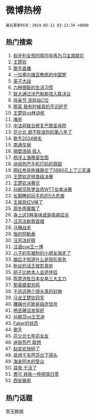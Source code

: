 # 微博热榜

`最后更新时间：2024-05-11 02:13:34 +0800`

## 热门搜索

1. [匈牙利女孩时隔15年再为习主席献花](https://m.weibo.cn/search?containerid=100103type%3D1%26t%3D10%26q%3D%23%E5%8C%88%E7%89%99%E5%88%A9%E5%A5%B3%E5%AD%A9%E6%97%B6%E9%9A%9415%E5%B9%B4%E5%86%8D%E4%B8%BA%E4%B9%A0%E4%B8%BB%E5%B8%AD%E7%8C%AE%E8%8A%B1%23&stream_entry_id=51&isnewpage=1&extparam=seat%3D1%26pos%3D0%26stream_entry_id%3D51%26filter_type%3Drealtimehot%26q%3D%2523%25E5%258C%2588%25E7%2589%2599%25E5%2588%25A9%25E5%25A5%25B3%25E5%25AD%25A9%25E6%2597%25B6%25E9%259A%259415%25E5%25B9%25B4%25E5%2586%258D%25E4%25B8%25BA%25E4%25B9%25A0%25E4%25B8%25BB%25E5%25B8%25AD%25E7%258C%25AE%25E8%258A%25B1%2523%26c_type%3D51%26dgr%3D0%26cate%3D10103%26display_time%3D1715364812%26pre_seqid%3D171536481283103012158)
1. [王楚钦](https://m.weibo.cn/search?containerid=100103type%3D1%26t%3D10%26q%3D%E7%8E%8B%E6%A5%9A%E9%92%A6&stream_entry_id=31&isnewpage=1&extparam=seat%3D1%26cate%3D5001%26realpos%3D1%26pos%3D0%26stream_entry_id%3D31%26band_rank%3D1%26flag%3D1%26lcate%3D5001%26filter_type%3Drealtimehot%26q%3D%25E7%258E%258B%25E6%25A5%259A%25E9%2592%25A6%26c_type%3D31%26dgr%3D0%26display_time%3D1715364812%26pre_seqid%3D171536481283103012158)
1. [歌手直播](https://m.weibo.cn/search?containerid=100103type%3D1%26t%3D10%26q%3D%E6%AD%8C%E6%89%8B%E7%9B%B4%E6%92%AD&stream_entry_id=31&isnewpage=1&extparam=seat%3D1%26cate%3D5001%26realpos%3D2%26pos%3D1%26stream_entry_id%3D31%26band_rank%3D2%26flag%3D16%26lcate%3D5001%26filter_type%3Drealtimehot%26q%3D%25E6%25AD%258C%25E6%2589%258B%25E7%259B%25B4%25E6%2592%25AD%26c_type%3D31%26dgr%3D0%26display_time%3D1715364812%26pre_seqid%3D171536481283103012158)
1. [一位塞尔维亚教练的中国梦](https://m.weibo.cn/search?containerid=100103type%3D1%26t%3D10%26q%3D%23%E4%B8%80%E4%BD%8D%E5%A1%9E%E5%B0%94%E7%BB%B4%E4%BA%9A%E6%95%99%E7%BB%83%E7%9A%84%E4%B8%AD%E5%9B%BD%E6%A2%A6%23&stream_entry_id=31&isnewpage=1&extparam=seat%3D1%26cate%3D5001%26realpos%3D3%26pos%3D2%26stream_entry_id%3D31%26band_rank%3D3%26flag%3D0%26lcate%3D5001%26filter_type%3Drealtimehot%26q%3D%2523%25E4%25B8%2580%25E4%25BD%258D%25E5%25A1%259E%25E5%25B0%2594%25E7%25BB%25B4%25E4%25BA%259A%25E6%2595%2599%25E7%25BB%2583%25E7%259A%2584%25E4%25B8%25AD%25E5%259B%25BD%25E6%25A2%25A6%2523%26c_type%3D31%26dgr%3D0%26display_time%3D1715364812%26pre_seqid%3D171536481283103012158)
1. [英子大战](https://m.weibo.cn/search?containerid=100103type%3D1%26t%3D10%26q%3D%E8%8B%B1%E5%AD%90%E5%A4%A7%E6%88%98&stream_entry_id=31&isnewpage=1&extparam=seat%3D1%26cate%3D5001%26realpos%3D4%26pos%3D3%26stream_entry_id%3D31%26band_rank%3D4%26flag%3D2%26lcate%3D5001%26filter_type%3Drealtimehot%26q%3D%25E8%258B%25B1%25E5%25AD%2590%25E5%25A4%25A7%25E6%2588%2598%26c_type%3D31%26dgr%3D0%26display_time%3D1715364812%26pre_seqid%3D171536481283103012158)
1. [六种很脏的生活习惯](https://m.weibo.cn/search?containerid=100103type%3D1%26t%3D10%26q%3D%E5%85%AD%E7%A7%8D%E5%BE%88%E8%84%8F%E7%9A%84%E7%94%9F%E6%B4%BB%E4%B9%A0%E6%83%AF&stream_entry_id=31&isnewpage=1&extparam=seat%3D1%26cate%3D5001%26realpos%3D5%26pos%3D4%26stream_entry_id%3D31%26band_rank%3D5%26flag%3D2%26lcate%3D5001%26filter_type%3Drealtimehot%26q%3D%25E5%2585%25AD%25E7%25A7%258D%25E5%25BE%2588%25E8%2584%258F%25E7%259A%2584%25E7%2594%259F%25E6%25B4%25BB%25E4%25B9%25A0%25E6%2583%25AF%26c_type%3D31%26dgr%3D0%26display_time%3D1715364812%26pre_seqid%3D171536481283103012158)
1. [联大通过涉巴勒斯坦入联决议](https://m.weibo.cn/search?containerid=100103type%3D1%26t%3D10%26q%3D%23%E8%81%94%E5%A4%A7%E9%80%9A%E8%BF%87%E6%B6%89%E5%B7%B4%E5%8B%92%E6%96%AF%E5%9D%A6%E5%85%A5%E8%81%94%E5%86%B3%E8%AE%AE%23&stream_entry_id=31&isnewpage=1&extparam=seat%3D1%26cate%3D5001%26realpos%3D6%26pos%3D5%26stream_entry_id%3D31%26band_rank%3D6%26flag%3D1%26lcate%3D5001%26filter_type%3Drealtimehot%26q%3D%2523%25E8%2581%2594%25E5%25A4%25A7%25E9%2580%259A%25E8%25BF%2587%25E6%25B6%2589%25E5%25B7%25B4%25E5%258B%2592%25E6%2596%25AF%25E5%259D%25A6%25E5%2585%25A5%25E8%2581%2594%25E5%2586%25B3%25E8%25AE%25AE%2523%26c_type%3D31%26dgr%3D0%26display_time%3D1715364812%26pre_seqid%3D171536481283103012158)
1. [母亲节 宠妈站C位](https://m.weibo.cn/search?containerid=100103type%3D1%26t%3D10%26q%3D%23%E6%AF%8D%E4%BA%B2%E8%8A%82+%E5%AE%A0%E5%A6%88%E7%AB%99C%E4%BD%8D%23&stream_entry_id=31&isnewpage=1&extparam=seat%3D1%26cate%3D5001%26topic_ad%3D1%26stream_entry_id%3D31%26band_rank%3D7%26lcate%3D5001%26is_ad_pos%3D1%26pos%3D6%26filter_type%3Drealtimehot%26q%3D%2523%25E6%25AF%258D%25E4%25BA%25B2%25E8%258A%2582%2520%25E5%25AE%25A0%25E5%25A6%2588%25E7%25AB%2599C%25E4%25BD%258D%2523%26c_type%3D31%26dgr%3D0%26adid%3D235844%26display_time%3D1715364812%26pre_seqid%3D171536481283103012158)
1. [那英 我有时候真的不识好歹](https://m.weibo.cn/search?containerid=100103type%3D1%26t%3D10%26q%3D%E9%82%A3%E8%8B%B1+%E6%88%91%E6%9C%89%E6%97%B6%E5%80%99%E7%9C%9F%E7%9A%84%E4%B8%8D%E8%AF%86%E5%A5%BD%E6%AD%B9&stream_entry_id=31&isnewpage=1&extparam=seat%3D1%26cate%3D5001%26realpos%3D7%26pos%3D7%26stream_entry_id%3D31%26band_rank%3D7%26flag%3D2%26lcate%3D5001%26filter_type%3Drealtimehot%26q%3D%25E9%2582%25A3%25E8%258B%25B1%2520%25E6%2588%2591%25E6%259C%2589%25E6%2597%25B6%25E5%2580%2599%25E7%259C%259F%25E7%259A%2584%25E4%25B8%258D%25E8%25AF%2586%25E5%25A5%25BD%25E6%25AD%25B9%26c_type%3D31%26dgr%3D0%26display_time%3D1715364812%26pre_seqid%3D171536481283103012158)
1. [王楚钦vs林诗栋](https://m.weibo.cn/search?containerid=100103type%3D1%26t%3D10%26q%3D%23%E7%8E%8B%E6%A5%9A%E9%92%A6vs%E6%9E%97%E8%AF%97%E6%A0%8B%23&stream_entry_id=31&isnewpage=1&extparam=seat%3D1%26cate%3D5001%26realpos%3D8%26pos%3D8%26stream_entry_id%3D31%26band_rank%3D8%26flag%3D1%26lcate%3D5001%26filter_type%3Drealtimehot%26q%3D%2523%25E7%258E%258B%25E6%25A5%259A%25E9%2592%25A6vs%25E6%259E%2597%25E8%25AF%2597%25E6%25A0%258B%2523%26c_type%3D31%26dgr%3D0%26display_time%3D1715364812%26pre_seqid%3D171536481283103012158)
1. [难听](https://m.weibo.cn/search?containerid=100103type%3D1%26t%3D10%26q%3D%E9%9A%BE%E5%90%AC&stream_entry_id=31&isnewpage=1&extparam=seat%3D1%26cate%3D5001%26realpos%3D9%26pos%3D9%26stream_entry_id%3D31%26band_rank%3D9%26flag%3D2%26lcate%3D5001%26filter_type%3Drealtimehot%26q%3D%25E9%259A%25BE%25E5%2590%25AC%26c_type%3D31%26dgr%3D0%26display_time%3D1715364812%26pre_seqid%3D171536481283103012158)
1. [中法将联合修复巴黎圣母院](https://m.weibo.cn/search?containerid=100103type%3D1%26t%3D10%26q%3D%23%E4%B8%AD%E6%B3%95%E5%B0%86%E8%81%94%E5%90%88%E4%BF%AE%E5%A4%8D%E5%B7%B4%E9%BB%8E%E5%9C%A3%E6%AF%8D%E9%99%A2%23&stream_entry_id=31&isnewpage=1&extparam=seat%3D1%26cate%3D5001%26realpos%3D10%26pos%3D10%26stream_entry_id%3D31%26band_rank%3D10%26flag%3D0%26lcate%3D5001%26filter_type%3Drealtimehot%26q%3D%2523%25E4%25B8%25AD%25E6%25B3%2595%25E5%25B0%2586%25E8%2581%2594%25E5%2590%2588%25E4%25BF%25AE%25E5%25A4%258D%25E5%25B7%25B4%25E9%25BB%258E%25E5%259C%25A3%25E6%25AF%258D%25E9%2599%25A2%2523%26c_type%3D31%26dgr%3D0%26display_time%3D1715364812%26pre_seqid%3D171536481283103012158)
1. [花少北 就不耽误你的第八年了](https://m.weibo.cn/search?containerid=100103type%3D1%26t%3D10%26q%3D%E8%8A%B1%E5%B0%91%E5%8C%97+%E5%B0%B1%E4%B8%8D%E8%80%BD%E8%AF%AF%E4%BD%A0%E7%9A%84%E7%AC%AC%E5%85%AB%E5%B9%B4%E4%BA%86&stream_entry_id=31&isnewpage=1&extparam=seat%3D1%26cate%3D5001%26realpos%3D11%26pos%3D11%26stream_entry_id%3D31%26band_rank%3D11%26flag%3D2%26lcate%3D5001%26filter_type%3Drealtimehot%26q%3D%25E8%258A%25B1%25E5%25B0%2591%25E5%258C%2597%2520%25E5%25B0%25B1%25E4%25B8%258D%25E8%2580%25BD%25E8%25AF%25AF%25E4%25BD%25A0%25E7%259A%2584%25E7%25AC%25AC%25E5%2585%25AB%25E5%25B9%25B4%25E4%25BA%2586%26c_type%3D31%26dgr%3D0%26display_time%3D1715364812%26pre_seqid%3D171536481283103012158)
1. [歌手2024排名](https://m.weibo.cn/search?containerid=100103type%3D1%26t%3D10%26q%3D%E6%AD%8C%E6%89%8B2024%E6%8E%92%E5%90%8D&stream_entry_id=31&isnewpage=1&extparam=seat%3D1%26cate%3D5001%26realpos%3D12%26pos%3D12%26stream_entry_id%3D31%26band_rank%3D12%26flag%3D2%26lcate%3D5001%26filter_type%3Drealtimehot%26q%3D%25E6%25AD%258C%25E6%2589%258B2024%25E6%258E%2592%25E5%2590%258D%26c_type%3D31%26dgr%3D0%26display_time%3D1715364812%26pre_seqid%3D171536481283103012158)
1. [南通车祸](https://m.weibo.cn/search?containerid=100103type%3D1%26t%3D10%26q%3D%23%E5%8D%97%E9%80%9A%E8%BD%A6%E7%A5%B8%23&stream_entry_id=31&isnewpage=1&extparam=seat%3D1%26cate%3D5001%26realpos%3D13%26pos%3D13%26stream_entry_id%3D31%26band_rank%3D13%26flag%3D2%26lcate%3D5001%26filter_type%3Drealtimehot%26q%3D%2523%25E5%258D%2597%25E9%2580%259A%25E8%25BD%25A6%25E7%25A5%25B8%2523%26c_type%3D31%26dgr%3D0%26display_time%3D1715364812%26pre_seqid%3D171536481283103012158)
1. [隔壁浪姐 摇人](https://m.weibo.cn/search?containerid=100103type%3D1%26t%3D10%26q%3D%E9%9A%94%E5%A3%81%E6%B5%AA%E5%A7%90+%E6%91%87%E4%BA%BA&stream_entry_id=31&isnewpage=1&extparam=seat%3D1%26cate%3D5001%26realpos%3D14%26pos%3D14%26stream_entry_id%3D31%26band_rank%3D14%26flag%3D2%26lcate%3D5001%26filter_type%3Drealtimehot%26q%3D%25E9%259A%2594%25E5%25A3%2581%25E6%25B5%25AA%25E5%25A7%2590%2520%25E6%2591%2587%25E4%25BA%25BA%26c_type%3D31%26dgr%3D0%26display_time%3D1715364812%26pre_seqid%3D171536481283103012158)
1. [杨洋上海晚宴生图](https://m.weibo.cn/search?containerid=100103type%3D1%26t%3D10%26q%3D%23%E6%9D%A8%E6%B4%8B%E4%B8%8A%E6%B5%B7%E6%99%9A%E5%AE%B4%E7%94%9F%E5%9B%BE%23&stream_entry_id=31&isnewpage=1&extparam=seat%3D1%26cate%3D5001%26realpos%3D15%26pos%3D15%26stream_entry_id%3D31%26band_rank%3D15%26flag%3D2%26lcate%3D5001%26filter_type%3Drealtimehot%26q%3D%2523%25E6%259D%25A8%25E6%25B4%258B%25E4%25B8%258A%25E6%25B5%25B7%25E6%2599%259A%25E5%25AE%25B4%25E7%2594%259F%25E5%259B%25BE%2523%26c_type%3D31%26dgr%3D0%26display_time%3D1715364812%26pre_seqid%3D171536481283103012158)
1. [迪丽热巴手机打码的原因](https://m.weibo.cn/search?containerid=100103type%3D1%26t%3D10%26q%3D%23%E8%BF%AA%E4%B8%BD%E7%83%AD%E5%B7%B4%E6%89%8B%E6%9C%BA%E6%89%93%E7%A0%81%E7%9A%84%E5%8E%9F%E5%9B%A0%23&stream_entry_id=31&isnewpage=1&extparam=seat%3D1%26cate%3D5001%26realpos%3D16%26pos%3D16%26stream_entry_id%3D31%26band_rank%3D16%26flag%3D2%26lcate%3D5001%26filter_type%3Drealtimehot%26q%3D%2523%25E8%25BF%25AA%25E4%25B8%25BD%25E7%2583%25AD%25E5%25B7%25B4%25E6%2589%258B%25E6%259C%25BA%25E6%2589%2593%25E7%25A0%2581%25E7%259A%2584%25E5%258E%259F%25E5%259B%25A0%2523%26c_type%3D31%26dgr%3D0%26display_time%3D1715364812%26pre_seqid%3D171536481283103012158)
1. [网红参哥称璩静交了5980元上了三天课](https://m.weibo.cn/search?containerid=100103type%3D1%26t%3D10%26q%3D%23%E7%BD%91%E7%BA%A2%E5%8F%82%E5%93%A5%E7%A7%B0%E7%92%A9%E9%9D%99%E4%BA%A4%E4%BA%865980%E5%85%83%E4%B8%8A%E4%BA%86%E4%B8%89%E5%A4%A9%E8%AF%BE%23&stream_entry_id=31&isnewpage=1&extparam=seat%3D1%26cate%3D5001%26realpos%3D17%26pos%3D17%26stream_entry_id%3D31%26band_rank%3D17%26flag%3D2%26lcate%3D5001%26filter_type%3Drealtimehot%26q%3D%2523%25E7%25BD%2591%25E7%25BA%25A2%25E5%258F%2582%25E5%2593%25A5%25E7%25A7%25B0%25E7%2592%25A9%25E9%259D%2599%25E4%25BA%25A4%25E4%25BA%25865980%25E5%2585%2583%25E4%25B8%258A%25E4%25BA%2586%25E4%25B8%2589%25E5%25A4%25A9%25E8%25AF%25BE%2523%26c_type%3D31%26dgr%3D0%26display_time%3D1715364812%26pre_seqid%3D171536481283103012158)
1. [王楚钦逆转晋级决赛](https://m.weibo.cn/search?containerid=100103type%3D1%26t%3D10%26q%3D%23%E7%8E%8B%E6%A5%9A%E9%92%A6%E9%80%86%E8%BD%AC%E6%99%8B%E7%BA%A7%E5%86%B3%E8%B5%9B%23&stream_entry_id=31&isnewpage=1&extparam=seat%3D1%26cate%3D5001%26realpos%3D18%26pos%3D18%26stream_entry_id%3D31%26band_rank%3D18%26flag%3D1%26lcate%3D5001%26filter_type%3Drealtimehot%26q%3D%2523%25E7%258E%258B%25E6%25A5%259A%25E9%2592%25A6%25E9%2580%2586%25E8%25BD%25AC%25E6%2599%258B%25E7%25BA%25A7%25E5%2586%25B3%25E8%25B5%259B%2523%26c_type%3D31%26dgr%3D0%26display_time%3D1715364812%26pre_seqid%3D171536481283103012158)
1. [王楚钦决赛见](https://m.weibo.cn/search?containerid=100103type%3D1%26t%3D10%26q%3D%23%E7%8E%8B%E6%A5%9A%E9%92%A6%E5%86%B3%E8%B5%9B%E8%A7%81%23&stream_entry_id=31&isnewpage=1&extparam=seat%3D1%26cate%3D5001%26realpos%3D19%26pos%3D19%26stream_entry_id%3D31%26band_rank%3D19%26flag%3D1%26lcate%3D5001%26filter_type%3Drealtimehot%26q%3D%2523%25E7%258E%258B%25E6%25A5%259A%25E9%2592%25A6%25E5%2586%25B3%25E8%25B5%259B%25E8%25A7%2581%2523%26c_type%3D31%26dgr%3D0%26display_time%3D1715364812%26pre_seqid%3D171536481283103012158)
1. [孙颖莎陈梦会师WTT女单决赛](https://m.weibo.cn/search?containerid=100103type%3D1%26t%3D10%26q%3D%23%E5%AD%99%E9%A2%96%E8%8E%8E%E9%99%88%E6%A2%A6%E4%BC%9A%E5%B8%88WTT%E5%A5%B3%E5%8D%95%E5%86%B3%E8%B5%9B%23&stream_entry_id=31&isnewpage=1&extparam=seat%3D1%26cate%3D5001%26realpos%3D20%26pos%3D20%26stream_entry_id%3D31%26band_rank%3D20%26flag%3D0%26lcate%3D5001%26filter_type%3Drealtimehot%26q%3D%2523%25E5%25AD%2599%25E9%25A2%2596%25E8%258E%258E%25E9%2599%2588%25E6%25A2%25A6%25E4%25BC%259A%25E5%25B8%2588WTT%25E5%25A5%25B3%25E5%258D%2595%25E5%2586%25B3%25E8%25B5%259B%2523%26c_type%3D31%26dgr%3D0%26display_time%3D1715364812%26pre_seqid%3D171536481283103012158)
1. [长期睡前玩手机的5大危害](https://m.weibo.cn/search?containerid=100103type%3D1%26t%3D10%26q%3D%23%E9%95%BF%E6%9C%9F%E7%9D%A1%E5%89%8D%E7%8E%A9%E6%89%8B%E6%9C%BA%E7%9A%845%E5%A4%A7%E5%8D%B1%E5%AE%B3%23&stream_entry_id=31&isnewpage=1&extparam=seat%3D1%26cate%3D5001%26realpos%3D21%26pos%3D21%26stream_entry_id%3D31%26band_rank%3D21%26flag%3D0%26lcate%3D5001%26filter_type%3Drealtimehot%26q%3D%2523%25E9%2595%25BF%25E6%259C%259F%25E7%259D%25A1%25E5%2589%258D%25E7%258E%25A9%25E6%2589%258B%25E6%259C%25BA%25E7%259A%25845%25E5%25A4%25A7%25E5%258D%25B1%25E5%25AE%25B3%2523%26c_type%3D31%26dgr%3D0%26display_time%3D1715364812%26pre_seqid%3D171536481283103012158)
1. [王俊凯红V掉了](https://m.weibo.cn/search?containerid=100103type%3D1%26t%3D10%26q%3D%23%E7%8E%8B%E4%BF%8A%E5%87%AF%E7%BA%A2V%E6%8E%89%E4%BA%86%23&stream_entry_id=31&isnewpage=1&extparam=seat%3D1%26cate%3D5001%26realpos%3D22%26pos%3D22%26stream_entry_id%3D31%26band_rank%3D22%26flag%3D2%26lcate%3D5001%26filter_type%3Drealtimehot%26q%3D%2523%25E7%258E%258B%25E4%25BF%258A%25E5%2587%25AF%25E7%25BA%25A2V%25E6%258E%2589%25E4%25BA%2586%2523%26c_type%3D31%26dgr%3D0%26display_time%3D1715364812%26pre_seqid%3D171536481283103012158)
1. [周冬雨露腹了](https://m.weibo.cn/search?containerid=100103type%3D1%26t%3D10%26q%3D%23%E5%91%A8%E5%86%AC%E9%9B%A8%E9%9C%B2%E8%85%B9%E4%BA%86%23&stream_entry_id=31&isnewpage=1&extparam=seat%3D1%26cate%3D5001%26realpos%3D23%26pos%3D23%26stream_entry_id%3D31%26band_rank%3D23%26flag%3D1%26lcate%3D5001%26filter_type%3Drealtimehot%26q%3D%2523%25E5%2591%25A8%25E5%2586%25AC%25E9%259B%25A8%25E9%259C%25B2%25E8%2585%25B9%25E4%25BA%2586%2523%26c_type%3D31%26dgr%3D0%26display_time%3D1715364812%26pre_seqid%3D171536481283103012158)
1. [身上这5种臭味或是疾病征兆](https://m.weibo.cn/search?containerid=100103type%3D1%26t%3D10%26q%3D%23%E8%BA%AB%E4%B8%8A%E8%BF%995%E7%A7%8D%E8%87%AD%E5%91%B3%E6%88%96%E6%98%AF%E7%96%BE%E7%97%85%E5%BE%81%E5%85%86%23&stream_entry_id=31&isnewpage=1&extparam=seat%3D1%26cate%3D5001%26realpos%3D24%26pos%3D24%26stream_entry_id%3D31%26band_rank%3D24%26flag%3D0%26lcate%3D5001%26filter_type%3Drealtimehot%26q%3D%2523%25E8%25BA%25AB%25E4%25B8%258A%25E8%25BF%25995%25E7%25A7%258D%25E8%2587%25AD%25E5%2591%25B3%25E6%2588%2596%25E6%2598%25AF%25E7%2596%25BE%25E7%2597%2585%25E5%25BE%2581%25E5%2585%2586%2523%26c_type%3D31%26dgr%3D0%26display_time%3D1715364812%26pre_seqid%3D171536481283103012158)
1. [汪苏泷新歌首唱](https://m.weibo.cn/search?containerid=100103type%3D1%26t%3D10%26q%3D%E6%B1%AA%E8%8B%8F%E6%B3%B7%E6%96%B0%E6%AD%8C%E9%A6%96%E5%94%B1&stream_entry_id=31&isnewpage=1&extparam=seat%3D1%26cate%3D5001%26realpos%3D25%26pos%3D25%26stream_entry_id%3D31%26band_rank%3D25%26flag%3D0%26lcate%3D5001%26filter_type%3Drealtimehot%26q%3D%25E6%25B1%25AA%25E8%258B%258F%25E6%25B3%25B7%25E6%2596%25B0%25E6%25AD%258C%25E9%25A6%2596%25E5%2594%25B1%26c_type%3D31%26dgr%3D0%26display_time%3D1715364812%26pre_seqid%3D171536481283103012158)
1. [马琳战术](https://m.weibo.cn/search?containerid=100103type%3D1%26t%3D10%26q%3D%E9%A9%AC%E7%90%B3%E6%88%98%E6%9C%AF&stream_entry_id=31&isnewpage=1&extparam=seat%3D1%26cate%3D5001%26realpos%3D26%26pos%3D26%26stream_entry_id%3D31%26band_rank%3D26%26flag%3D0%26lcate%3D5001%26filter_type%3Drealtimehot%26q%3D%25E9%25A9%25AC%25E7%2590%25B3%25E6%2588%2598%25E6%259C%25AF%26c_type%3D31%26dgr%3D0%26display_time%3D1715364812%26pre_seqid%3D171536481283103012158)
1. [我的阿勒泰](https://m.weibo.cn/search?containerid=100103type%3D1%26t%3D10%26q%3D%E6%88%91%E7%9A%84%E9%98%BF%E5%8B%92%E6%B3%B0&stream_entry_id=31&isnewpage=1&extparam=seat%3D1%26cate%3D5001%26realpos%3D27%26pos%3D27%26stream_entry_id%3D31%26band_rank%3D27%26flag%3D0%26lcate%3D5001%26filter_type%3Drealtimehot%26q%3D%25E6%2588%2591%25E7%259A%2584%25E9%2598%25BF%25E5%258B%2592%25E6%25B3%25B0%26c_type%3D31%26dgr%3D0%26display_time%3D1715364812%26pre_seqid%3D171536481283103012158)
1. [汪苏泷好稳](https://m.weibo.cn/search?containerid=100103type%3D1%26t%3D10%26q%3D%E6%B1%AA%E8%8B%8F%E6%B3%B7%E5%A5%BD%E7%A8%B3&stream_entry_id=31&isnewpage=1&extparam=seat%3D1%26cate%3D5001%26realpos%3D28%26pos%3D28%26stream_entry_id%3D31%26band_rank%3D28%26flag%3D0%26lcate%3D5001%26filter_type%3Drealtimehot%26q%3D%25E6%25B1%25AA%25E8%258B%258F%25E6%25B3%25B7%25E5%25A5%25BD%25E7%25A8%25B3%26c_type%3D31%26dgr%3D0%26display_time%3D1715364812%26pre_seqid%3D171536481283103012158)
1. [汪涵cue王一博](https://m.weibo.cn/search?containerid=100103type%3D1%26t%3D10%26q%3D%23%E6%B1%AA%E6%B6%B5cue%E7%8E%8B%E4%B8%80%E5%8D%9A%23&stream_entry_id=31&isnewpage=1&extparam=seat%3D1%26cate%3D5001%26realpos%3D29%26pos%3D29%26stream_entry_id%3D31%26band_rank%3D29%26flag%3D0%26lcate%3D5001%26filter_type%3Drealtimehot%26q%3D%2523%25E6%25B1%25AA%25E6%25B6%25B5cue%25E7%258E%258B%25E4%25B8%2580%25E5%258D%259A%2523%26c_type%3D31%26dgr%3D0%26display_time%3D1715364812%26pre_seqid%3D171536481283103012158)
1. [儿子的车被别的小朋友骑走了](https://m.weibo.cn/search?containerid=100103type%3D1%26t%3D10%26q%3D%23%E5%84%BF%E5%AD%90%E7%9A%84%E8%BD%A6%E8%A2%AB%E5%88%AB%E7%9A%84%E5%B0%8F%E6%9C%8B%E5%8F%8B%E9%AA%91%E8%B5%B0%E4%BA%86%23&stream_entry_id=31&isnewpage=1&extparam=seat%3D1%26cate%3D5001%26realpos%3D30%26pos%3D30%26stream_entry_id%3D31%26band_rank%3D30%26flag%3D1%26lcate%3D5001%26filter_type%3Drealtimehot%26q%3D%2523%25E5%2584%25BF%25E5%25AD%2590%25E7%259A%2584%25E8%25BD%25A6%25E8%25A2%25AB%25E5%2588%25AB%25E7%259A%2584%25E5%25B0%258F%25E6%259C%258B%25E5%258F%258B%25E9%25AA%2591%25E8%25B5%25B0%25E4%25BA%2586%2523%26c_type%3D31%26dgr%3D0%26display_time%3D1715364812%26pre_seqid%3D171536481283103012158)
1. [婚后才知道什么是隐形家务](https://m.weibo.cn/search?containerid=100103type%3D1%26t%3D10%26q%3D%23%E5%A9%9A%E5%90%8E%E6%89%8D%E7%9F%A5%E9%81%93%E4%BB%80%E4%B9%88%E6%98%AF%E9%9A%90%E5%BD%A2%E5%AE%B6%E5%8A%A1%23&stream_entry_id=31&isnewpage=1&extparam=seat%3D1%26cate%3D5001%26realpos%3D31%26pos%3D31%26stream_entry_id%3D31%26band_rank%3D31%26flag%3D0%26lcate%3D5001%26filter_type%3Drealtimehot%26q%3D%2523%25E5%25A9%259A%25E5%2590%258E%25E6%2589%258D%25E7%259F%25A5%25E9%2581%2593%25E4%25BB%2580%25E4%25B9%2588%25E6%2598%25AF%25E9%259A%2590%25E5%25BD%25A2%25E5%25AE%25B6%25E5%258A%25A1%2523%26c_type%3D31%26dgr%3D0%26display_time%3D1715364812%26pre_seqid%3D171536481283103012158)
1. [粉丝的话王俊凯真听](https://m.weibo.cn/search?containerid=100103type%3D1%26t%3D10%26q%3D%23%E7%B2%89%E4%B8%9D%E7%9A%84%E8%AF%9D%E7%8E%8B%E4%BF%8A%E5%87%AF%E7%9C%9F%E5%90%AC%23&stream_entry_id=31&isnewpage=1&extparam=seat%3D1%26cate%3D5001%26realpos%3D32%26pos%3D32%26stream_entry_id%3D31%26band_rank%3D32%26flag%3D0%26lcate%3D5001%26filter_type%3Drealtimehot%26q%3D%2523%25E7%25B2%2589%25E4%25B8%259D%25E7%259A%2584%25E8%25AF%259D%25E7%258E%258B%25E4%25BF%258A%25E5%2587%25AF%25E7%259C%259F%25E5%2590%25AC%2523%26c_type%3D31%26dgr%3D0%26display_time%3D1715364812%26pre_seqid%3D171536481283103012158)
1. [卵子比她本人会选伴侣](https://m.weibo.cn/search?containerid=100103type%3D1%26t%3D10%26q%3D%23%E5%8D%B5%E5%AD%90%E6%AF%94%E5%A5%B9%E6%9C%AC%E4%BA%BA%E4%BC%9A%E9%80%89%E4%BC%B4%E4%BE%A3%23&stream_entry_id=31&isnewpage=1&extparam=seat%3D1%26cate%3D5001%26realpos%3D33%26pos%3D33%26stream_entry_id%3D31%26band_rank%3D33%26flag%3D0%26lcate%3D5001%26filter_type%3Drealtimehot%26q%3D%2523%25E5%258D%25B5%25E5%25AD%2590%25E6%25AF%2594%25E5%25A5%25B9%25E6%259C%25AC%25E4%25BA%25BA%25E4%25BC%259A%25E9%2580%2589%25E4%25BC%25B4%25E4%25BE%25A3%2523%26c_type%3D31%26dgr%3D0%26display_time%3D1715364812%26pre_seqid%3D171536481283103012158)
1. [陈梦连胜日本女单三大主力](https://m.weibo.cn/search?containerid=100103type%3D1%26t%3D10%26q%3D%23%E9%99%88%E6%A2%A6%E8%BF%9E%E8%83%9C%E6%97%A5%E6%9C%AC%E5%A5%B3%E5%8D%95%E4%B8%89%E5%A4%A7%E4%B8%BB%E5%8A%9B%23&stream_entry_id=31&isnewpage=1&extparam=seat%3D1%26cate%3D5001%26realpos%3D34%26pos%3D34%26stream_entry_id%3D31%26band_rank%3D34%26flag%3D1%26lcate%3D5001%26filter_type%3Drealtimehot%26q%3D%2523%25E9%2599%2588%25E6%25A2%25A6%25E8%25BF%259E%25E8%2583%259C%25E6%2597%25A5%25E6%259C%25AC%25E5%25A5%25B3%25E5%258D%2595%25E4%25B8%2589%25E5%25A4%25A7%25E4%25B8%25BB%25E5%258A%259B%2523%26c_type%3D31%26dgr%3D0%26display_time%3D1715364812%26pre_seqid%3D171536481283103012158)
1. [那英蝶窦共鸣](https://m.weibo.cn/search?containerid=100103type%3D1%26t%3D10%26q%3D%E9%82%A3%E8%8B%B1%E8%9D%B6%E7%AA%A6%E5%85%B1%E9%B8%A3&stream_entry_id=31&isnewpage=1&extparam=seat%3D1%26cate%3D5001%26realpos%3D35%26pos%3D35%26stream_entry_id%3D31%26band_rank%3D35%26flag%3D0%26lcate%3D5001%26filter_type%3Drealtimehot%26q%3D%25E9%2582%25A3%25E8%258B%25B1%25E8%259D%25B6%25E7%25AA%25A6%25E5%2585%25B1%25E9%25B8%25A3%26c_type%3D31%26dgr%3D0%26display_time%3D1715364812%26pre_seqid%3D171536481283103012158)
1. [于适这两个镜头真的封神](https://m.weibo.cn/search?containerid=100103type%3D1%26t%3D10%26q%3D%E4%BA%8E%E9%80%82%E8%BF%99%E4%B8%A4%E4%B8%AA%E9%95%9C%E5%A4%B4%E7%9C%9F%E7%9A%84%E5%B0%81%E7%A5%9E&stream_entry_id=31&isnewpage=1&extparam=seat%3D1%26cate%3D5001%26realpos%3D36%26pos%3D36%26stream_entry_id%3D31%26band_rank%3D36%26flag%3D0%26lcate%3D5001%26filter_type%3Drealtimehot%26q%3D%25E4%25BA%258E%25E9%2580%2582%25E8%25BF%2599%25E4%25B8%25A4%25E4%25B8%25AA%25E9%2595%259C%25E5%25A4%25B4%25E7%259C%259F%25E7%259A%2584%25E5%25B0%2581%25E7%25A5%259E%26c_type%3D31%26dgr%3D0%26display_time%3D1715364812%26pre_seqid%3D171536481283103012158)
1. [马龙王楚钦冠军](https://m.weibo.cn/search?containerid=100103type%3D1%26t%3D10%26q%3D%23%E9%A9%AC%E9%BE%99%E7%8E%8B%E6%A5%9A%E9%92%A6%E5%86%A0%E5%86%9B%23&stream_entry_id=31&isnewpage=1&extparam=seat%3D1%26cate%3D5001%26realpos%3D37%26pos%3D37%26stream_entry_id%3D31%26band_rank%3D37%26flag%3D0%26lcate%3D5001%26filter_type%3Drealtimehot%26q%3D%2523%25E9%25A9%25AC%25E9%25BE%2599%25E7%258E%258B%25E6%25A5%259A%25E9%2592%25A6%25E5%2586%25A0%25E5%2586%259B%2523%26c_type%3D31%26dgr%3D0%26display_time%3D1715364812%26pre_seqid%3D171536481283103012158)
1. [腰痛也可能是癌症信号](https://m.weibo.cn/search?containerid=100103type%3D1%26t%3D10%26q%3D%23%E8%85%B0%E7%97%9B%E4%B9%9F%E5%8F%AF%E8%83%BD%E6%98%AF%E7%99%8C%E7%97%87%E4%BF%A1%E5%8F%B7%23&stream_entry_id=31&isnewpage=1&extparam=seat%3D1%26cate%3D5001%26realpos%3D38%26pos%3D38%26stream_entry_id%3D31%26band_rank%3D38%26flag%3D0%26lcate%3D5001%26filter_type%3Drealtimehot%26q%3D%2523%25E8%2585%25B0%25E7%2597%259B%25E4%25B9%259F%25E5%258F%25AF%25E8%2583%25BD%25E6%2598%25AF%25E7%2599%258C%25E7%2597%2587%25E4%25BF%25A1%25E5%258F%25B7%2523%26c_type%3D31%26dgr%3D0%26display_time%3D1715364812%26pre_seqid%3D171536481283103012158)
1. [杨丞琳没发挥好](https://m.weibo.cn/search?containerid=100103type%3D1%26t%3D10%26q%3D%E6%9D%A8%E4%B8%9E%E7%90%B3%E6%B2%A1%E5%8F%91%E6%8C%A5%E5%A5%BD&stream_entry_id=31&isnewpage=1&extparam=seat%3D1%26cate%3D5001%26realpos%3D39%26pos%3D39%26stream_entry_id%3D31%26band_rank%3D39%26flag%3D0%26lcate%3D5001%26filter_type%3Drealtimehot%26q%3D%25E6%259D%25A8%25E4%25B8%259E%25E7%2590%25B3%25E6%25B2%25A1%25E5%258F%2591%25E6%258C%25A5%25E5%25A5%25BD%26c_type%3D31%26dgr%3D0%26display_time%3D1715364812%26pre_seqid%3D171536481283103012158)
1. [孙颖莎vs王艺迪](https://m.weibo.cn/search?containerid=100103type%3D1%26t%3D10%26q%3D%E5%AD%99%E9%A2%96%E8%8E%8Evs%E7%8E%8B%E8%89%BA%E8%BF%AA&stream_entry_id=31&isnewpage=1&extparam=seat%3D1%26cate%3D5001%26realpos%3D40%26pos%3D40%26stream_entry_id%3D31%26band_rank%3D40%26flag%3D0%26lcate%3D5001%26filter_type%3Drealtimehot%26q%3D%25E5%25AD%2599%25E9%25A2%2596%25E8%258E%258Evs%25E7%258E%258B%25E8%2589%25BA%25E8%25BF%25AA%26c_type%3D31%26dgr%3D0%26display_time%3D1715364812%26pre_seqid%3D171536481283103012158)
1. [Faker的状态](https://m.weibo.cn/search?containerid=100103type%3D1%26t%3D10%26q%3D%23Faker%E7%9A%84%E7%8A%B6%E6%80%81%23&stream_entry_id=31&isnewpage=1&extparam=seat%3D1%26cate%3D5001%26realpos%3D41%26pos%3D41%26stream_entry_id%3D31%26band_rank%3D41%26flag%3D0%26lcate%3D5001%26filter_type%3Drealtimehot%26q%3D%2523Faker%25E7%259A%2584%25E7%258A%25B6%25E6%2580%2581%2523%26c_type%3D31%26dgr%3D0%26display_time%3D1715364812%26pre_seqid%3D171536481283103012158)
1. [歌手](https://m.weibo.cn/search?containerid=100103type%3D1%26t%3D10%26q%3D%E6%AD%8C%E6%89%8B&stream_entry_id=31&isnewpage=1&extparam=seat%3D1%26cate%3D5001%26realpos%3D42%26pos%3D42%26stream_entry_id%3D31%26band_rank%3D42%26flag%3D0%26lcate%3D5001%26filter_type%3Drealtimehot%26q%3D%25E6%25AD%258C%25E6%2589%258B%26c_type%3D31%26dgr%3D0%26display_time%3D1715364812%26pre_seqid%3D171536481283103012158)
1. [花少北七年前女友](https://m.weibo.cn/search?containerid=100103type%3D1%26t%3D10%26q%3D%23%E8%8A%B1%E5%B0%91%E5%8C%97%E4%B8%83%E5%B9%B4%E5%89%8D%E5%A5%B3%E5%8F%8B%23&stream_entry_id=31&isnewpage=1&extparam=seat%3D1%26cate%3D5001%26realpos%3D43%26pos%3D43%26stream_entry_id%3D31%26band_rank%3D43%26flag%3D0%26lcate%3D5001%26filter_type%3Drealtimehot%26q%3D%2523%25E8%258A%25B1%25E5%25B0%2591%25E5%258C%2597%25E4%25B8%2583%25E5%25B9%25B4%25E5%2589%258D%25E5%25A5%25B3%25E5%258F%258B%2523%26c_type%3D31%26dgr%3D0%26display_time%3D1715364812%26pre_seqid%3D171536481283103012158)
1. [迪丽热巴 联想](https://m.weibo.cn/search?containerid=100103type%3D1%26t%3D10%26q%3D%E8%BF%AA%E4%B8%BD%E7%83%AD%E5%B7%B4+%E8%81%94%E6%83%B3&stream_entry_id=31&isnewpage=1&extparam=seat%3D1%26cate%3D5001%26realpos%3D44%26pos%3D44%26stream_entry_id%3D31%26band_rank%3D44%26flag%3D0%26lcate%3D5001%26filter_type%3Drealtimehot%26q%3D%25E8%25BF%25AA%25E4%25B8%25BD%25E7%2583%25AD%25E5%25B7%25B4%2520%25E8%2581%2594%25E6%2583%25B3%26c_type%3D31%26dgr%3D0%26display_time%3D1715364812%26pre_seqid%3D171536481283103012158)
1. [赵奕欢快碎了](https://m.weibo.cn/search?containerid=100103type%3D1%26t%3D10%26q%3D%23%E8%B5%B5%E5%A5%95%E6%AC%A2%E5%BF%AB%E7%A2%8E%E4%BA%86%23&stream_entry_id=31&isnewpage=1&extparam=seat%3D1%26cate%3D5001%26realpos%3D45%26pos%3D45%26stream_entry_id%3D31%26band_rank%3D45%26flag%3D0%26lcate%3D5001%26filter_type%3Drealtimehot%26q%3D%2523%25E8%25B5%25B5%25E5%25A5%2595%25E6%25AC%25A2%25E5%25BF%25AB%25E7%25A2%258E%25E4%25BA%2586%2523%26c_type%3D31%26dgr%3D0%26display_time%3D1715364812%26pre_seqid%3D171536481283103012158)
1. [易烊千玺芭莎台下镜头](https://m.weibo.cn/search?containerid=100103type%3D1%26t%3D10%26q%3D%23%E6%98%93%E7%83%8A%E5%8D%83%E7%8E%BA%E8%8A%AD%E8%8E%8E%E5%8F%B0%E4%B8%8B%E9%95%9C%E5%A4%B4%23&stream_entry_id=31&isnewpage=1&extparam=seat%3D1%26cate%3D5001%26realpos%3D46%26pos%3D46%26stream_entry_id%3D31%26band_rank%3D46%26flag%3D0%26lcate%3D5001%26filter_type%3Drealtimehot%26q%3D%2523%25E6%2598%2593%25E7%2583%258A%25E5%258D%2583%25E7%258E%25BA%25E8%258A%25AD%25E8%258E%258E%25E5%258F%25B0%25E4%25B8%258B%25E9%2595%259C%25E5%25A4%25B4%2523%26c_type%3D31%26dgr%3D0%26display_time%3D1715364812%26pre_seqid%3D171536481283103012158)
1. [海来阿木的受众](https://m.weibo.cn/search?containerid=100103type%3D1%26t%3D10%26q%3D%E6%B5%B7%E6%9D%A5%E9%98%BF%E6%9C%A8%E7%9A%84%E5%8F%97%E4%BC%97&stream_entry_id=31&isnewpage=1&extparam=seat%3D1%26cate%3D5001%26realpos%3D47%26pos%3D47%26stream_entry_id%3D31%26band_rank%3D47%26flag%3D0%26lcate%3D5001%26filter_type%3Drealtimehot%26q%3D%25E6%25B5%25B7%25E6%259D%25A5%25E9%2598%25BF%25E6%259C%25A8%25E7%259A%2584%25E5%258F%2597%25E4%25BC%2597%26c_type%3D31%26dgr%3D0%26display_time%3D1715364812%26pre_seqid%3D171536481283103012158)
1. [耳帝 干活了](https://m.weibo.cn/search?containerid=100103type%3D1%26t%3D10%26q%3D%E8%80%B3%E5%B8%9D+%E5%B9%B2%E6%B4%BB%E4%BA%86&stream_entry_id=31&isnewpage=1&extparam=seat%3D1%26cate%3D5001%26realpos%3D48%26pos%3D48%26stream_entry_id%3D31%26band_rank%3D48%26flag%3D0%26lcate%3D5001%26filter_type%3Drealtimehot%26q%3D%25E8%2580%25B3%25E5%25B8%259D%2520%25E5%25B9%25B2%25E6%25B4%25BB%25E4%25BA%2586%26c_type%3D31%26dgr%3D0%26display_time%3D1715364812%26pre_seqid%3D171536481283103012158)
1. [费可 转账一停感情归零](https://m.weibo.cn/search?containerid=100103type%3D1%26t%3D10%26q%3D%E8%B4%B9%E5%8F%AF+%E8%BD%AC%E8%B4%A6%E4%B8%80%E5%81%9C%E6%84%9F%E6%83%85%E5%BD%92%E9%9B%B6&stream_entry_id=31&isnewpage=1&extparam=seat%3D1%26cate%3D5001%26realpos%3D49%26pos%3D49%26stream_entry_id%3D31%26band_rank%3D49%26flag%3D0%26lcate%3D5001%26filter_type%3Drealtimehot%26q%3D%25E8%25B4%25B9%25E5%258F%25AF%2520%25E8%25BD%25AC%25E8%25B4%25A6%25E4%25B8%2580%25E5%2581%259C%25E6%2584%259F%25E6%2583%2585%25E5%25BD%2592%25E9%259B%25B6%26c_type%3D31%26dgr%3D0%26display_time%3D1715364812%26pre_seqid%3D171536481283103012158)
1. [西安暴雨](https://m.weibo.cn/search?containerid=100103type%3D1%26t%3D10%26q%3D%23%E8%A5%BF%E5%AE%89%E6%9A%B4%E9%9B%A8%23&stream_entry_id=31&isnewpage=1&extparam=seat%3D1%26cate%3D5001%26realpos%3D50%26pos%3D50%26stream_entry_id%3D31%26band_rank%3D50%26flag%3D0%26lcate%3D5001%26filter_type%3Drealtimehot%26q%3D%2523%25E8%25A5%25BF%25E5%25AE%2589%25E6%259A%25B4%25E9%259B%25A8%2523%26c_type%3D31%26dgr%3D0%26display_time%3D1715364812%26pre_seqid%3D171536481283103012158)

## 热门话题

暂无数据

